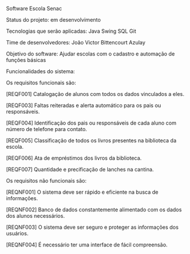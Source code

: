 Software Escola Senac

Status do projeto: em desenvolvimento

Tecnologias que serão aplicadas:
Java Swing
SQL
Git

Time de desenvolvedores:
João Victor Bittencourt Azulay

Objetivo do software:
Ajudar escolas com o cadastro e automação de funções básicas


Funcionalidades do sistema:

Os requisitos funcionais são:

[REQF001] Catalogação de alunos com todos os dados vinculados a eles.

[REQF003] Faltas reiteradas e alerta automático para os pais ou 
responsáveis.

[REQF004] Identificação dos pais ou responsáveis de cada aluno com 
número de telefone para contato.

[REQF005] Classificação de todos os livros presentes na biblioteca da 
escola.

[REQF006] Ata de empréstimos dos livros da biblioteca.

[REQF007] Quantidade e precificação de lanches na cantina.

Os requisitos não funcionais são:

[REQNF001] O sistema deve ser rápido e eficiente na busca de informações.

[REQNF002] Banco de dados constantemente alimentado com os dados dos 
alunos necessários.

[REQNF003] O sistema deve ser seguro e proteger as informações dos 
usuários.

[REQNF004] É necessário ter uma interface de fácil compreensão.
